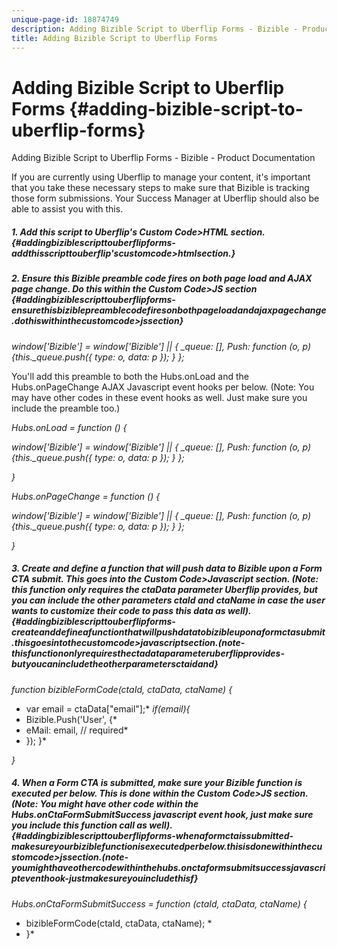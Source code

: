 ```yaml
---
unique-page-id: 18874749
description: Adding Bizible Script to Uberflip Forms - Bizible - Product Documentation
title: Adding Bizible Script to Uberflip Forms
---
```


# Adding Bizible Script to Uberflip Forms {#adding-bizible-script-to-uberflip-forms}

Adding Bizible Script to Uberflip Forms - Bizible - Product Documentation

If you are currently using Uberflip to manage your content, it's important that you take these necessary steps to make sure that Bizible is tracking those form submissions. Your Success Manager at Uberflip should also be able to assist you with this.

##### 1. Add this script to Uberflip's Custom Code>HTML section. {#addingbiziblescripttouberflipforms-addthisscripttouberflip'scustomcode>htmlsection.}

*<script type="text/javascript" src="//cdn.bizible.com/scripts/bizible.js" async=""></script>*

##### 2. Ensure this Bizible preamble code fires on both page load and AJAX page change. Do this within the Custom Code>JS section {#addingbiziblescripttouberflipforms-ensurethisbiziblepreamblecodefiresonbothpageloadandajaxpagechange.dothiswithinthecustomcode>jssection}

*window['Bizible'] = window['Bizible'] || { _queue: [], Push: function (o, p) {this._queue.push({ type: o, data: p }); } };*

You'll add this preamble to both the Hubs.onLoad and the Hubs.onPageChange AJAX Javascript event hooks per below. (Note: You may have other codes in these event hooks as well. Just make sure you include the preamble too.)  
  
*Hubs.onLoad = function () {* 
  
*window['Bizible'] = window['Bizible'] || { _queue: [], Push: function (o, p) {this._queue.push({ type: o, data: p }); } };* 
  
*}* 
  
*Hubs.onPageChange = function () {* 
  
*window['Bizible'] = window['Bizible'] || { _queue: [], Push: function (o, p) {this._queue.push({ type: o, data: p }); } };* 
  
*}*

##### 3. Create and define a function that will push data to Bizible upon a Form CTA submit. This goes into the Custom Code>Javascript section. (Note: this function only requires the ctaData parameter Uberflip provides, but you can include the other parameters ctaId and ctaName in case the user wants to customize their code to pass this data as well). {#addingbiziblescripttouberflipforms-createanddefineafunctionthatwillpushdatatobizibleuponaformctasubmit.thisgoesintothecustomcode>javascriptsection.(note-thisfunctiononlyrequiresthectadataparameteruberflipprovides-butyoucanincludetheotherparametersctaidand}

*function bizibleFormCode(ctaId, ctaData, ctaName) {* 
* var email = ctaData["email"];* 
*if(email){* 
* Bizible.Push('User', {* 
* eMail: email, // required* 
* }); }* 
  
*}*

##### 4. When a Form CTA is submitted, make sure your Bizible function is executed per below. This is done within the Custom Code>JS section. (Note: You might have other code within the Hubs.onCtaFormSubmitSuccess javascript event hook, just make sure you include this function call as well). {#addingbiziblescripttouberflipforms-whenaformctaissubmitted-makesureyourbiziblefunctionisexecutedperbelow.thisisdonewithinthecustomcode>jssection.(note-youmighthaveothercodewithinthehubs.onctaformsubmitsuccessjavascripteventhook-justmakesureyouincludethisf}

*Hubs.onCtaFormSubmitSuccess = function (ctaId, ctaData, ctaName) {* 
* bizibleFormCode(ctaId, ctaData, ctaName); * 
* }*
